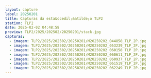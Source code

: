 ```yaml
---
layout: capture
label: 20250201
title: Capturas da esta&ccedil;&atilde;o TLP2
station: TLP2
date: 2025-02-02 04:48:58
preview: TLP2/2025/202502/20250201/stack.jpg
capturas:
  - imagem: TLP2/2025/202502/20250201/M20250202_044858_TLP_2P.jpg
  - imagem: TLP2/2025/202502/20250201/M20250202_053239_TLP_2P.jpg
  - imagem: TLP2/2025/202502/20250201/M20250202_060158_TLP_2P.jpg
  - imagem: TLP2/2025/202502/20250201/M20250202_060611_TLP_2P.jpg
  - imagem: TLP2/2025/202502/20250201/M20250202_060937_TLP_2P.jpg
  - imagem: TLP2/2025/202502/20250201/M20250202_061519_TLP_2P.jpg
  - imagem: TLP2/2025/202502/20250201/M20250202_062249_TLP_2P.jpg
---
```

